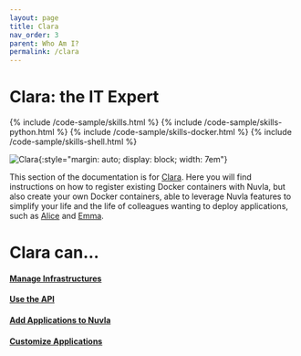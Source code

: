 ```yaml
---
layout: page
title: Clara
nav_order: 3
parent: Who Am I?
permalink: /clara
---
```


# Clara: the IT Expert


{% include /code-sample/skills.html %} {% include /code-sample/skills-python.html %} {% include /code-sample/skills-docker.html %} {% include /code-sample/skills-shell.html %}

  
![Clara](/docs/assets/clara.png){:style="margin: auto; display: block; width: 7em"}


This section of the documentation is for [Clara](/whoami#clara-the-it-expert). Here you will find instructions on how to register existing Docker containers with Nuvla, but also create your own Docker containers, able to leverage Nuvla features to simplify your life and the life of colleagues wanting to deploy applications, such as [Alice](/alice) and [Emma](/emma). 


# Clara can...

#### [Manage Infrastructures](/nuvla/infrastructures)
#### [Use the API](/nuvla/api)
#### [Add Applications to Nuvla](/nuvla/add-apps)
#### [Customize Applications](/nuvla/customize-apps)
